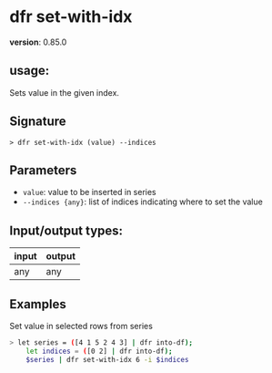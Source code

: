 # dfr set-with-idx

**version**: 0.85.0

## **usage**:

Sets value in the given index.

## Signature

`> dfr set-with-idx (value) --indices`

## Parameters

- `value`: value to be inserted in series
- `--indices {any}`: list of indices indicating where to set the value

## Input/output types:

| input | output |
| ----- | ------ |
| any   | any    |

## Examples

Set value in selected rows from series

```bash
> let series = ([4 1 5 2 4 3] | dfr into-df);
    let indices = ([0 2] | dfr into-df);
    $series | dfr set-with-idx 6 -i $indices
```
